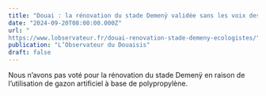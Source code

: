 ```yaml
---
title: "Douai : la rénovation du stade Demenÿ validée sans les voix des écologistes"
date: "2024-09-20T08:00:00.000Z"
url: "
https://www.lobservateur.fr/douai-renovation-stade-demeny-ecologistes/"
publication: "L’Observateur du Douaisis"
draft: false
---
```


Nous n’avons pas voté pour la rénovation du stade Demenÿ en raison de l’utilisation de gazon artificiel à base de polypropylène.
